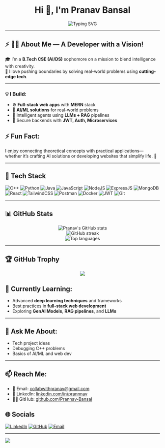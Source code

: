 <h1 align="center">Hi 👋, I'm Pranav Bansal</h1>

<p align="center">
  <img src="https://readme-typing-svg.demolab.com?font=Fira+Code&duration=3000&pause=1000&color=0C76E8&center=true&vCenter=true&multiline=true&width=1000&height=100&lines=B.Tech+CSE+(AI/DS)+Student;Full-stack+%7C+GenAI+%7C+AI%2FML+Developer;Passionate+Coder+%7C+Project+Builder+%7C+Tech+Explorer" alt="Typing SVG" />
</p>

---

## ⚡ 👨‍💻 About Me — A Developer with a Vision!

🎓 I’m a **B.Tech CSE (AI/DS)** sophomore on a mission to blend intelligence with creativity.  
🚀 I love pushing boundaries by solving real-world problems using **cutting-edge tech**.

---

### 💡 I Build:
- ⚙️ **Full-stack web apps** with **MERN** stack  
- 🧬 **AI/ML solutions** for real-world problems  
- 🧠 Intelligent agents using **LLMs + RAG** pipelines  
- 🔐 Secure backends with **JWT, Auth, Microservices**

## ⚡ Fun Fact:
I enjoy connecting theoretical concepts with practical applications—whether it’s crafting AI solutions or developing websites that simplify life. 🚀

---

## 🧰 Tech Stack

![C++](https://img.shields.io/badge/C++-00599C?style=for-the-badge&logo=c%2B%2B&logoColor=white)
![Python](https://img.shields.io/badge/Python-3670A0?style=for-the-badge&logo=python&logoColor=ffdd54)
![Java](https://img.shields.io/badge/Java-ED8B00?style=for-the-badge&logo=java&logoColor=white)
![JavaScript](https://img.shields.io/badge/JavaScript-F7DF1E?style=for-the-badge&logo=javascript&logoColor=black)
![NodeJS](https://img.shields.io/badge/Node.js-339933?style=for-the-badge&logo=nodedotjs&logoColor=white)
![ExpressJS](https://img.shields.io/badge/Express.js-404D59?style=for-the-badge)
![MongoDB](https://img.shields.io/badge/MongoDB-4EA94B?style=for-the-badge&logo=mongodb&logoColor=white)
![React](https://img.shields.io/badge/React-20232A?style=for-the-badge&logo=react&logoColor=61DAFB)
![TailwindCSS](https://img.shields.io/badge/TailwindCSS-38B2AC?style=for-the-badge&logo=tailwind-css&logoColor=white)
![Postman](https://img.shields.io/badge/Postman-FF6C37?style=for-the-badge&logo=postman&logoColor=white)
![Docker](https://img.shields.io/badge/Docker-2496ED?style=for-the-badge&logo=docker&logoColor=white)
![JWT](https://img.shields.io/badge/JWT-000000?style=for-the-badge&logo=jsonwebtokens&logoColor=white)
![Git](https://img.shields.io/badge/Git-F05032?style=for-the-badge&logo=git&logoColor=white)

---

## 📊 GitHub Stats

<p align="center">
  <img src="https://github-readme-stats.vercel.app/api?username=Prannav-Bansal&show_icons=true&theme=tokyonight" alt="Pranav's GitHub stats" />
  <br />
  <img src="https://github-readme-streak-stats.herokuapp.com?user=Prannav-Bansal&theme=tokyonight" alt="GitHub streak" />
  <br />
  <img src="https://github-readme-stats.vercel.app/api/top-langs/?username=Prannav-Bansal&layout=compact&theme=tokyonight" alt="Top languages" />
</p>

---

## 🏆 GitHub Trophy

<p align="center">
  <img src="https://github-profile-trophy.vercel.app/?username=Prannav-Bansal&theme=tokyonight&no-bg=true&margin-w=4" />
</p>



## 🌱 Currently Learning:
- Advanced **deep learning techniques** and frameworks  
- Best practices in **full-stack web development**  
- Exploring **GenAI Models**, **RAG pipelines**, and **LLMs**

---

## 💬 Ask Me About:
- Tech project ideas  
- Debugging C++ problems  
- Basics of AI/ML and web dev

---

## 📫 Reach Me:
- 📧 Email: [collabwithpranav@gmail.com](mailto:collabwithpranav@gmail.com)  
- 💼 LinkedIn: [linkedin.com/in/prannnav](https://linkedin.com/in/prannnav)  
- 🧑‍💻 GitHub: [github.com/Prannav-Bansal](https://github.com/Prannav-Bansal)

## 🌐 Socials

[![LinkedIn](https://img.shields.io/badge/LinkedIn-%230077B5.svg?style=for-the-badge&logo=linkedin&logoColor=white)](https://linkedin.com/in/prannnav)
[![GitHub](https://img.shields.io/badge/GitHub-%2312100E.svg?style=for-the-badge&logo=github&logoColor=white)](https://github.com/Prannav-Bansal)
[![Email](https://img.shields.io/badge/Gmail-D14836?style=for-the-badge&logo=gmail&logoColor=white)](mailto:collabwithpranav@gmail.com)

---

[![](https://visitcount.itsvg.in/api?id=Prannav-Bansal&label=Profile%20Views&color=0&icon=0)](https://visitcount.itsvg.in)
